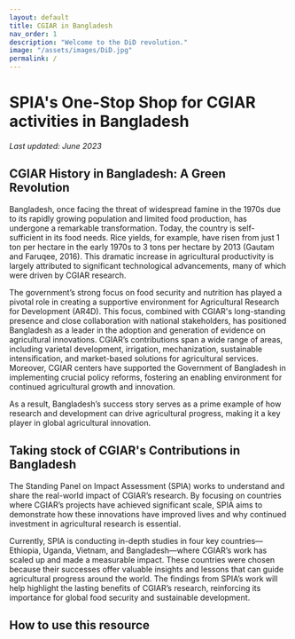 ```yaml
---
layout: default
title: CGIAR in Bangladesh
nav_order: 1
description: "Welcome to the DiD revolution."
image: "/assets/images/DiD.jpg"
permalink: /
---
```



# SPIA's One-Stop Shop for CGIAR activities in Bangladesh

*Last updated: June 2023*

## CGIAR History in Bangladesh: A Green Revolution
Bangladesh, once facing the threat of widespread famine in the 1970s due to its rapidly growing population and limited food production, has undergone a remarkable transformation. Today, the country is self-sufficient in its food needs. Rice yields, for example, have risen from just 1 ton per hectare in the early 1970s to 3 tons per hectare by 2013 (Gautam and Faruqee, 2016). This dramatic increase in agricultural productivity is largely attributed to significant technological advancements, many of which were driven by CGIAR research.

The government’s strong focus on food security and nutrition has played a pivotal role in creating a supportive environment for Agricultural Research for Development (AR4D). This focus, combined with CGIAR's long-standing presence and close collaboration with national stakeholders, has positioned Bangladesh as a leader in the adoption and generation of evidence on agricultural innovations. CGIAR’s contributions span a wide range of areas, including varietal development, irrigation, mechanization, sustainable intensification, and market-based solutions for agricultural services. Moreover, CGIAR centers have supported the Government of Bangladesh in implementing crucial policy reforms, fostering an enabling environment for continued agricultural growth and innovation.

As a result, Bangladesh’s success story serves as a prime example of how research and development can drive agricultural progress, making it a key player in global agricultural innovation.


## Taking stock of CGIAR's Contributions in Bangladesh

The Standing Panel on Impact Assessment (SPIA) works to understand and share the real-world impact of CGIAR’s research. By focusing on countries where CGIAR’s projects have achieved significant scale, SPIA aims to demonstrate how these innovations have improved lives and why continued investment in agricultural research is essential.

Currently, SPIA is conducting in-depth studies in four key countries—Ethiopia, Uganda, Vietnam, and Bangladesh—where CGIAR’s work has scaled up and made a measurable impact. These countries were chosen because their successes offer valuable insights and lessons that can guide agricultural progress around the world. The findings from SPIA’s work will help highlight the lasting benefits of CGIAR’s research, reinforcing its importance for global food security and sustainable development.


## How to use this resource
